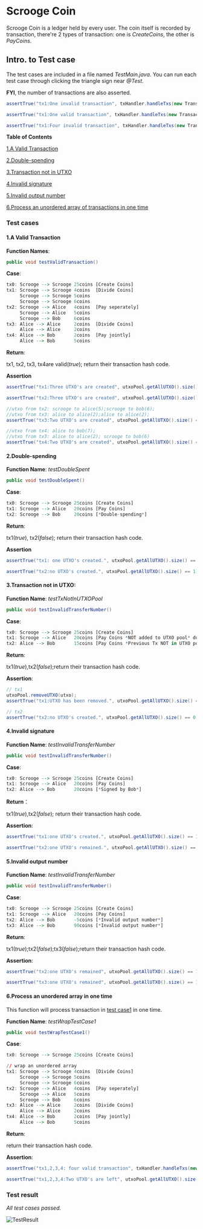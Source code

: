 

# Scrooge Coin

Scrooge Coin is a ledger held by every user. The coin itself is recorded by transaction, there're 2 types of transaction: one is *CreateCoins*, the other is *PayCoins*. 

## Intro. to Test case

The test cases are included in a file named *TestMain.java*. You can run each test case through clicking the triangle sign near *@Test*.

**FYI**, the number of transactions are also asserted. 

```java
assertTrue("tx1:One invalid transaction", txHandler.handleTxs(new Transaction[]{tx1}).length == 0);

assertTrue("tx1:One valid transaction", txHandler.handleTxs(new Transaction[]{tx1}).length == 1);

assertTrue("tx1:Four invalid transaction", txHandler.handleTxs(new Transaction[]{tx1,tx2,tx3,tx4}).length == 4);
```



**Table of Contents**

[1.A Valid Transaction](#1.A-Valid-Transaction)

[2.Double-spending](#2.Double-spending)

[3.Transaction not in UTXO](#3.Transaction-not-in-UTXO)

[4.Invalid signature](#4.Invalid-signature)

[5.Invalid output number](#5.Invalid-output-number)

[6.Process an unordered array of transactions in one time](#6.Process-an-unordered-array-in-one-time)



### Test cases

#### 1.A Valid Transaction

**Function Names**:

```java
public void testValidTransaction()
```

**Case**:

```R
tx0: Scrooge --> Scrooge 25coins [Create Coins]
tx1: Scrooge --> Scrooge 4coins  [Divide Coins]
     Scrooge --> Scrooge 5coins
     Scrooge --> Scrooge 6coins  
tx2: Scrooge --> Alice   4coins  [Pay seperately]
	 Scrooge --> Alice   5coins
     Scrooge --> Bob     6coins
tx3: Alice --> Alice     2coins  [Divide Coins]
     Alice --> Alice     2coins
tx4: Alice --> Bob       2coins  [Pay jointly]
     Alice --> Bob       5coins
```

**Return**:

tx1, tx2, tx3, tx4are valid(*true*); return their transaction hash code.

**Assertion**

```java
assertTrue("tx1:Three UTXO's are created", utxoPool.getAllUTXO().size() == 3);

assertTrue("tx2:Three UTXO's are created", utxoPool.getAllUTXO().size() == 3);

//utxo from tx2: scrooge to alice(5);scrooge to bob(6);
//utxo from tx3: alice to alice(2);alice to alice(2);
assertTrue("tx3:Two UTXO's are created", utxoPool.getAllUTXO().size() == 4);

//utxo from tx4: alice to bob(7);
//utxo from tx3: alice to alice(2); scrooge to bob(6)
assertTrue("tx4:Two UTXO's are created", utxoPool.getAllUTXO().size() == 3);
```



#### 2.Double-spending

**Function Name**: *testDoubleSpent*

```java
public void testDoubleSpent() 
```

**Case**:

```R
tx0: Scrooge --> Scrooge 25coins [Create Coins]
tx1: Scrooge --> Alice   20coins [Pay Coins]
tx2: Scrooge --> Bob     20coins [*Double-spending*]
```

**Return**:

tx1(*true*), tx2(*false*); return their transaction hash code.

**Assertion**

```java
assertTrue("tx1: one UTXO's created.", utxoPool.getAllUTXO().size() == 1);

assertTrue("tx2:no UTXO's created.", utxoPool.getAllUTXO().size() == 1);
```



#### 3.Transaction not in UTXO:

**Function Name**: *testTxNotInUTXOPool*

```java
public void testInvalidTransferNumber()
```

**Case**:

```R
tx0: Scrooge --> Scrooge 25coins [Create Coins]
tx1: Scrooge --> Alice   20coins [Pay Coins *NOT added to UTXO pool* due to accidents]
tx2: Alice --> Bob       15coins [Pay Coins *Previous Tx NOT in UTXO pool*]       
```

**Return**:

tx1(*true*),tx2(*false*);return their transaction hash code.

**Assertion**:

```java
// tx1
utxoPool.removeUTXO(utxo);
assertTrue("tx1:UTXO has been removed.", utxoPool.getAllUTXO().size() == 0);

// tx2
assertTrue("tx2:no UTXO's created.", utxoPool.getAllUTXO().size() == 0);
```



#### 4.Invalid signature

**Function Name**: *testInvalidTransferNumber*

```java
public void testInvalidTransferNumber()
```

**Case**:

```R
tx0: Scrooge --> Scrooge 25coins [Create Coins]
tx1: Scrooge --> Alice   20coins [Pay Coins]
tx2: Alice --> Bob       20coins [*Signed by Bob*]
```

**Return**：

tx1(*true*),tx2(*false*); return their transaction hash code.

**Assertion**: 

```java
assertTrue("tx1:one UTXO's created.", utxoPool.getAllUTXO().size() == 1);

assertTrue("tx2:one UTXO's remained.", utxoPool.getAllUTXO().size() == 1);
```



#### 5.Invalid output number

**Function Name**: *testInvalidTransferNumber*

```java
public void testInvalidTransferNumber()
```

**Case**:

```R
tx0: Scrooge --> Scrooge 25coins [Create Coins]
tx1: Scrooge --> Alice   20coins [Pay Coins]
tx2: Alice --> Bob       -5coins [*Invalid output number*]
tx3: Alice --> Bob       90coins [*Invalid output number*]
```

**Return**:

tx1(*true*);tx2(*false*);tx3(*false*);return their transaction hash code.

**Assertion**:

```java
assertTrue("tx2:one UTXO's remained", utxoPool.getAllUTXO().size() == 1);

assertTrue("tx3:one UTXO's remained", utxoPool.getAllUTXO().size() == 1);
```



#### 6.Process an unordered array in one time

This function will process transaction in [test case1](#1.A-Valid-Transaction) in one time.

**Function Name**: *testWrapTestCase1*

```java
public void testWrapTestCase1()
```

**Case**:

```R
tx0: Scrooge --> Scrooge 25coins [Create Coins]

// wrap an unordered array
tx1: Scrooge --> Scrooge 4coins  [Divide Coins]
     Scrooge --> Scrooge 5coins
     Scrooge --> Scrooge 6coins  
tx2: Scrooge --> Alice   4coins  [Pay seperately]
	 Scrooge --> Alice   5coins
     Scrooge --> Bob     6coins
tx3: Alice --> Alice     2coins  [Divide Coins]
     Alice --> Alice     2coins
tx4: Alice --> Bob       2coins  [Pay jointly]
     Alice --> Bob       5coins
```

**Return**:

return their transaction hash code.

**Assertion**:

```java
assertTrue("tx1,2,3,4: four valid transaction", txHandler.handleTxs(new Transaction[]{tx1,tx2,tx3,tx4}).length == 4);

assertTrue("tx1,2,3,4:Two UTXO's are left", utxoPool.getAllUTXO().size() == 3);
```



### Test result

*All test cases passed.*

![TestResult](\TestResult.jpg)

